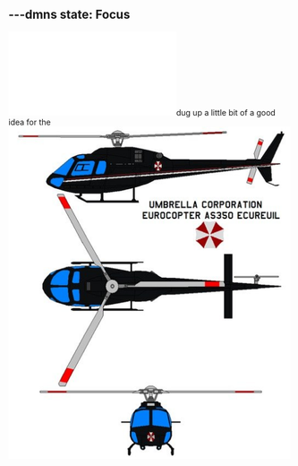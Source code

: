 ---dmns
state: Focus
---
![grut](../russian_naval_fleet/grut.md)dug up a little bit of a good idea for the![](0ohdJD26frA.jpg) 